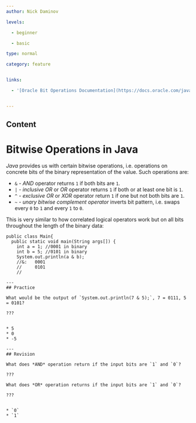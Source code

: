 ```yaml
---
author: Nick Daminov

levels:

  - beginner

  - basic

type: normal

category: feature


links:

  - '[Oracle Bit Operations Documentation](https://docs.oracle.com/javase/tutorial/java/nutsandbolts/op3.html){website}'


---
```

## Content
# Bitwise Operations in Java

*Java* provides us with certain bitwise operations, i.e. operations on concrete bits of the binary representation of the value. Such operations are:
 - `&` - *AND* operator returns `1` if both bits are `1`.
 - `|` - *inclusive OR* or *OR* operator returns `1` if both or at least one bit is `1`.
 - `^` - *exclusive OR* or *XOR* operator return `1` if one but not both bits are `1`.
 - `~` - *unary bitwise complement operator* inverts bit pattern, i.e. swaps every `0` to `1` and every `1` to `0`.

This is very similar to how correlated logical operators work but on all bits throughout the length of the binary data:
```
public class Main{
  public static void main(String args[]) {
    int a = 1; //0001 in binary
    int b = 5; //0101 in binary
    System.out.println(a & b);
    //&:   0001
    //     0101
    //

---
## Practice

What would be the output of `System.out.println(7 & 5);`, 7 = 0111, 5 = 0101?

???


* 5
* 0
* -5

---
## Revision

What does *AND* operation return if the input bits are `1` and `0`?

???

What does *OR* operation returns if the input bits are `1` and `0`?

???


* `0`
* `1`

